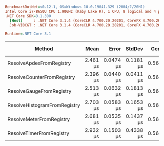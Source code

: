 ``` ini

BenchmarkDotNet=v0.12.1, OS=Windows 10.0.19041.329 (2004/?/20H1)
Intel Core i7-8650U CPU 1.90GHz (Kaby Lake R), 1 CPU, 8 logical and 4 physical cores
.NET Core SDK=3.1.300
  [Host]     : .NET Core 3.1.4 (CoreCLR 4.700.20.20201, CoreFX 4.700.20.22101), X64 RyuJIT
  Job-VIOCGT : .NET Core 3.1.4 (CoreCLR 4.700.20.20201, CoreFX 4.700.20.22101), X64 RyuJIT

Runtime=.NET Core 3.1  

```
|                       Method |     Mean |     Error |    StdDev |  Gen 0 | Gen 1 | Gen 2 | Allocated |
|----------------------------- |---------:|----------:|----------:|-------:|------:|------:|----------:|
|     ResolveApdexFromRegistry | 2.461 μs | 0.0474 μs | 0.1181 μs | 0.5684 |     - |     - |   2.33 KB |
|   ResolveCounterFromRegistry | 2.396 μs | 0.0440 μs | 0.0411 μs | 0.5684 |     - |     - |   2.34 KB |
|     ResolveGaugeFromRegistry | 2.513 μs | 0.0632 μs | 0.1813 μs | 0.5684 |     - |     - |   2.33 KB |
| ResolveHistogramFromRegistry | 2.703 μs | 0.0583 μs | 0.1653 μs | 0.5684 |     - |     - |   2.34 KB |
|     ResolveMeterFromRegistry | 2.681 μs | 0.0535 μs | 0.1437 μs | 0.5684 |     - |     - |   2.33 KB |
|     ResolveTimerFromRegistry | 2.932 μs | 0.1503 μs | 0.4338 μs | 0.5684 |     - |     - |   2.33 KB |
